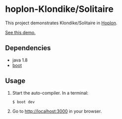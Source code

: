 # hoplon-Klondike/Solitaire

This project demonstrates Klondike/Solitaire in [Hoplon][2].

[See this demo.][4]


## Dependencies

- java 1.8
- [boot][1]

## Usage

1. Start the auto-compiler. In a terminal:

    ```bash
    $ boot dev
    ```

2. Go to [http://localhost:3000][3] in your browser.

[1]: https://boot-clj.com
[2]: https://hoplon.io
[3]: http://localhost:3000
[4]: https://wasserspiegel.github.io/hoplon-demos/klondike/
